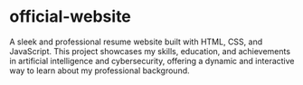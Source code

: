 # official-website
A sleek and professional resume website built with HTML, CSS, and JavaScript. This project showcases my skills, education, and achievements in artificial intelligence and cybersecurity, offering a dynamic and interactive way to learn about my professional background.
